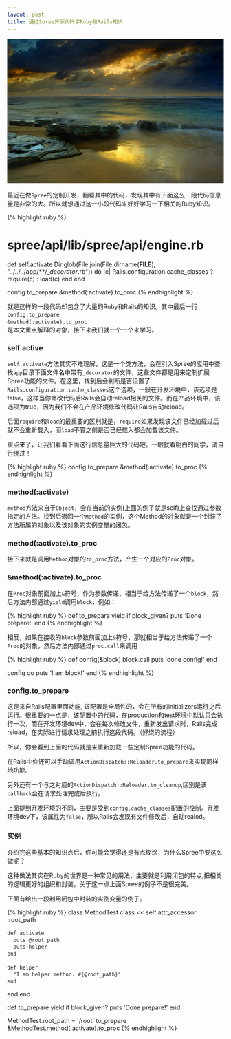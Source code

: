 ```yaml
---
layout: post
title: 通过Spree开源代码学Ruby和Rails知识
---
```


![](/images/Bing_708.JPG)

最近在做`Spree`的定制开发，翻看其中的代码，发现其中有下面这么一段代码信息量是非常的大。所以就想通过这一小段代码来好好学习一下相关的Ruby知识。

{% highlight ruby %}
# spree/api/lib/spree/api/engine.rb

def self.activate
  Dir.glob(File.join(File.dirname(__FILE__), "../../../app/**/*_decorator*.rb")) do |c|
    Rails.configuration.cache_classes ? require(c) : load(c)
  end
end

config.to_prepare &method(:activate).to_proc
{% endhighlight %}

就是这样的一段代码却包含了大量的Ruby和Rails的知识。其中最后一行<code>config.to_prepare &method(:activate).to_proc </code>是本文重点解释的对象，接下来我们就一个一个来学习。

### self.active

`self.activate`方法其实不难理解，这是一个类方法，会在引入Spree的应用中查找`app`目录下面文件名中带有`_decorator`的文件，这些文件都是用来定制扩展Spree功能的文件。在这里，找到后会判断是否设置了`Rails.configuration.cache_classes`这个选项，一般在开发环境中，该选项是false，这样当你修改代码后Rails会自动reload相关的文件。而在产品环境中，该选项为true，因为我们不会在产品环境修改代码让Rails自动reload。

后面`require`和`load`的最重要的区别就是，`require`如果发现该文件已经加载过后就不会重新载入，而`load`不管之前是否已经载入都会加载该文件。

重点来了，让我们看看下面这行信息量巨大的代码吧。一眼就看明白的同学，请自行绕过！

{% highlight ruby %}
config.to_prepare &method(:activate).to_proc
{% endhighlight %}

### method(:activate)
`method`方法来自于`Object`，会在当前的实例(上面的例子就是self)上查找通过参数指定的方法。找到后返回一个`Method`的实例，这个Method的对象就是一个封装了方法所属的对象以及该对象的实例变量的闭包。

### method(:activate).to_proc
接下来就是调用`Method`对象的`to_proc`方法，产生一个对应的`Proc`对象。

### &method(:activate).to_proc
在`Proc`对象前面加上`&`符号，作为参数传递，相当于给方法传递了一个`block`，然后方法内部通过`yield`调用`block`，例如：

{% highlight ruby %}
def to_prepare
  yield if block_given?
  puts 'Done prepare!'
end
{% endhighlight %}

相反，如果在接收的`block`参数前面加上`&`符号，那就相当于给方法传递了一个`Proc`的对象，然后方法内部通过`proc.call`来调用

{% highlight ruby %}
def config(&block)
  block.call
  puts 'done config!'
end

config do
  puts 'I am block!'
end
{% endhighlight %}

### config.to_prepare
这是来自Rails配置里面功能, 该配置是全局性的，会在所有的initializers运行之后运行。很重要的一点是，该配置中的代码，在production和test环境中默认只会执行一次，而在开发环境dev中，会在每次修改文件，重新发出请求时，Rails完成reload，在实际进行请求处理之前执行这段代码。（好绕的流程）

所以，你会看到上面的代码就是来重新加载一些定制Spree功能的代码。

在Rails中你还可以手动调用`ActionDispatch::Reloader.to_prepare`来实现同样地功能。

另外还有一个与之对应的`ActionDispatch::Reloader.to_cleanup`,区别是该`callback`会在请求处理完成后执行。

上面提到开发环境的不同，主要是受到`config.cache_classes`配置的控制。开发环境dev下，该属性为`false`，所以Rails会发现有文件修改后，自动realod。

### 实例

介绍完这些基本的知识点后，你可能会觉得还是有点糊涂，为什么Spree中要这么做呢？

这种做法其实在Ruby的世界是一种常见的用法，主要就是利用闭包的特点,把相关的逻辑更好的组织和封装。关于这一点上面Spree的例子不是很完美。

下面有给出一段利用闭包中封装的实例变量的例子。

{% highlight ruby %}
class MethodTest
  class << self
    attr_accessor :root_path

    def activate
      puts @root_path
      puts helper
    end

    def helper
      "I am helper method. #{@root_path}"
    end
  end
end


def to_prepare
  yield if block_given?
  puts 'Done prepare!'
end

MethodTest.root_path = '/root'
to_prepare &MethodTest.method(:activate).to_proc
{% endhighlight %}














